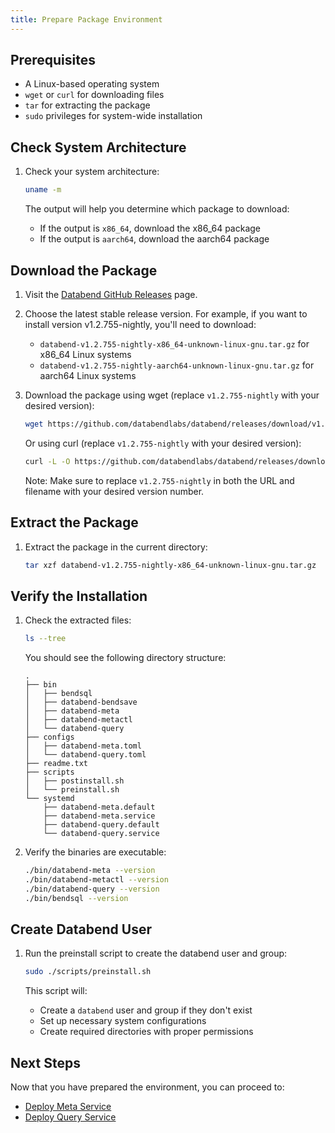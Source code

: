 ```yaml
---
title: Prepare Package Environment
---
```


## Prerequisites

- A Linux-based operating system
- `wget` or `curl` for downloading files
- `tar` for extracting the package
- `sudo` privileges for system-wide installation

## Check System Architecture

1. Check your system architecture:

   ```bash
   uname -m
   ```

   The output will help you determine which package to download:

   - If the output is `x86_64`, download the x86_64 package
   - If the output is `aarch64`, download the aarch64 package

## Download the Package

1. Visit the [Databend GitHub Releases](https://github.com/databendlabs/databend/releases) page.

2. Choose the latest stable release version. For example, if you want to install version v1.2.755-nightly, you'll need to download:

   - `databend-v1.2.755-nightly-x86_64-unknown-linux-gnu.tar.gz` for x86_64 Linux systems
   - `databend-v1.2.755-nightly-aarch64-unknown-linux-gnu.tar.gz` for aarch64 Linux systems

3. Download the package using wget (replace `v1.2.755-nightly` with your desired version):

   ```bash
   wget https://github.com/databendlabs/databend/releases/download/v1.2.755-nightly/databend-v1.2.755-nightly-x86_64-unknown-linux-gnu.tar.gz
   ```

   Or using curl (replace `v1.2.755-nightly` with your desired version):

   ```bash
   curl -L -O https://github.com/databendlabs/databend/releases/download/v1.2.755-nightly/databend-v1.2.755-nightly-x86_64-unknown-linux-gnu.tar.gz
   ```

   Note: Make sure to replace `v1.2.755-nightly` in both the URL and filename with your desired version number.

## Extract the Package

1. Extract the package in the current directory:
   ```bash
   tar xzf databend-v1.2.755-nightly-x86_64-unknown-linux-gnu.tar.gz
   ```

## Verify the Installation

1. Check the extracted files:

   ```bash
   ls --tree
   ```

   You should see the following directory structure:

   ```
   .
   ├── bin
   │   ├── bendsql
   │   ├── databend-bendsave
   │   ├── databend-meta
   │   ├── databend-metactl
   │   └── databend-query
   ├── configs
   │   ├── databend-meta.toml
   │   └── databend-query.toml
   ├── readme.txt
   ├── scripts
   │   ├── postinstall.sh
   │   └── preinstall.sh
   └── systemd
       ├── databend-meta.default
       ├── databend-meta.service
       ├── databend-query.default
       └── databend-query.service
   ```

2. Verify the binaries are executable:
   ```bash
   ./bin/databend-meta --version
   ./bin/databend-metactl --version
   ./bin/databend-query --version
   ./bin/bendsql --version
   ```

## Create Databend User

1. Run the preinstall script to create the databend user and group:

   ```bash
   sudo ./scripts/preinstall.sh
   ```

   This script will:

   - Create a `databend` user and group if they don't exist
   - Set up necessary system configurations
   - Create required directories with proper permissions

## Next Steps

Now that you have prepared the environment, you can proceed to:

- [Deploy Meta Service](02-deploy-metasrv.md)
- [Deploy Query Service](03-deploy-query.md)
